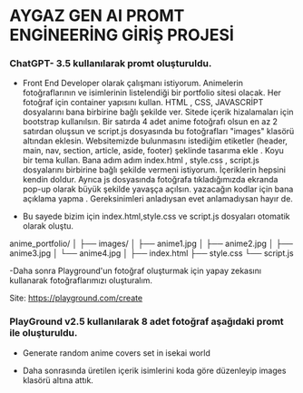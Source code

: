 # AYGAZ GEN AI PROMT ENGİNEERİNG GİRİŞ PROJESİ

### ChatGPT- 3.5 kullanılarak promt oluşturuldu.

- Front End Developer olarak çalışmanı istiyorum. Animelerin fotoğraflarının ve isimlerinin listelendiği bir portfolio sitesi olacak. Her fotoğraf için container yapısını kullan. HTML , CSS, JAVASCRİPT dosyalarını bana birbirine bağlı şekilde ver. Sitede içerik hizalamaları için bootstrap kullanılsın. Bir satırda 4 adet anime fotoğrafı olsun en az 2 satırdan oluşsun ve script.js dosyasında bu fotoğrafları "images" klasörü altından eklesin. Websitemizde bulunmasını istediğim etiketler (header, main, nav, section, article, aside, footer) şeklinde tasarıma ekle . Koyu bir tema kullan. Bana adım adım index.html , style.css , script.js dosyalarını birbirine bağlı şekilde vermeni istiyorum. İçeriklerin hepsini kendin doldur. Ayrıca js dosyasında fotoğrafa tıkladığımızda ekranda pop-up olarak büyük şekilde yavaşça açılsın. yazacağın kodlar için bana açıklama yapma . Gereksinimleri anladıysan evet anlamadıysan hayır de.

- Bu sayede bizim için index.html,style.css ve script.js dosyaları otomatik olarak oluştu.

anime_portfolio/
│
├── images/
│ ├── anime1.jpg
│ ├── anime2.jpg
│ ├── anime3.jpg
│ └── anime4.jpg
│
├── index.html
├── style.css
└── script.js

-Daha sonra Playground'un fotoğraf oluşturmak için yapay zekasını kullanarak fotoğraflarımızı oluşturalım.

Site: https://playground.com/create

### PlayGround v2.5 kullanılarak 8 adet fotoğraf aşağıdaki promt ile oluşturuldu.

- Generate random anime covers set in isekai world

- Daha sonrasında üretilen içerik isimlerini koda göre düzenleyip images klasörü altına attık.
